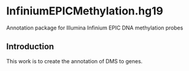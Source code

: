 # InfiniumEPICMethylation.hg19
Annotation package for Illumina Infinium EPIC DNA methylation probes

## Introduction
This work is to create the annotation of DMS to genes. 
